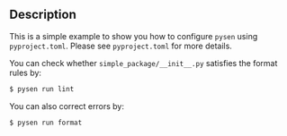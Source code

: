 ## Description

This is a simple example to show you how to configure `pysen` using `pyproject.toml`.
Please see `pyproject.toml` for more details.

You can check whether `simple_package/__init__.py` satisfies the format rules by:
```sh
$ pysen run lint
```

You can also correct errors by:
```sh
$ pysen run format
```
